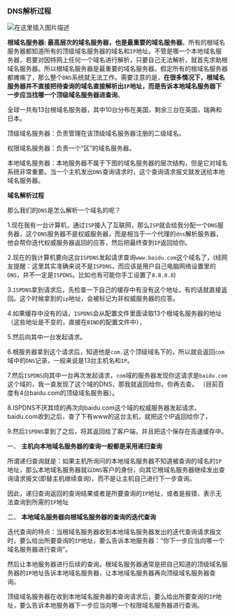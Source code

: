 ### DNS解析过程

![在这里插入图片描述](https://img-blog.csdnimg.cn/74cac88facd1489aaa7cc8ba0b1be5c6.png?x-oss-process=image/watermark,type_d3F5LXplbmhlaQ,shadow_50,text_Q1NETiBAbGVlZGNvZGVKb2huMDE=,size_19,color_FFFFFF,t_70,g_se,x_16)

**根域名服务器: 最高层次的域名服务器，也是最重要的域名服务器**。所有的根域名服务器都知道所有的顶级域名服务器的域名和`IP`地址。不管是哪一个本地域名服务器，若要对因特网上任何一个域名进行解析，只要自己无法解析，就首先求助根域名服务器。所以根域名服务器是最重要的域名服务器。假定所有的根域名服务器都瘫痪了，那么整个`DNS`系统就无法工作。需要注意的是，**在很多情况下，根域名服务器并不直接把待查询的域名直接解析出`IP`地址，而是告诉本地域名服务器下一步应当找哪一个顶级域名服务器进查询**。

全球一共有13台根域名服务器，其中10台分布在美国，剩余三台在英国，瑞典和日本。

顶级域名服务器：负责管理在该顶级域名服务器注册的二级域名。

权限域名服务器：负责一个“区”的域名服务器。

本地域名服务器：本地服务器不属于下图的域名服务器的层次结构，但是它对域名系统非常重要。当一个主机发出`DNS`查询请求时，这个查询请求报文就发送给本地域名服务器。

**域名解析过程**

那么我们的`DNS`是怎么解析一个域名的呢？

1.现在我有一台计算机，通过`ISP`接入了互联网，那么`ISP`就会给我分配一个`DNS`服务器，这个`DNS`服务器不是权威服务器，而是相当于一个代理的`dns`解析服务器，他会帮你迭代权威服务器返回的应答，然后把最终查到`IP`返回给你。

2.现在的我计算机要向这台`ISPDNS`发起请求查询`www.baidu.com`这个域名了，(经网友提醒：这里其实准确来说不是`ISPDNS`，而应该是用户自己电脑网络设置里的`DNS`，并不一定是`ISPDNS`。比如也有可能你手工设置了`8.8.8.8`)

3.`ISPDNS`拿到请求后，先检查一下自己的缓存中有没有这个地址，有的话就直接返回。这个时候拿到的`ip`地址，会被标记为非权威服务器的应答。

4.如果缓存中没有的话，`ISPDNS`会从配置文件里面读取13个根域名服务器的地址（这些地址是不变的，直接在`BIND`的配置文件中），

5.然后向其中一台发起请求。

6.根服务器拿到这个请求后，知道他是`com.`这个顶级域名下的，所以就会返回`com`域中的`DNS`记录，一般来说是13台主机名和`IP`。

7.然后`ISPDNS`向其中一台再次发起请求，`com`域的服务器发现你这请求是`baidu.com`这个域的，我一查发现了这个域的DNS，那我就返回给你，你再去查。
（目前百度有4台baidu.com的顶级域名服务器）。

8.ISPDNS不厌其烦的再次向baidu.com这个域的权威服务器发起请求，baidu.com收到之后，查了下有www的这台主机，就把这个IP返回给你了，


9.然后`ISPDNS`拿到了之后，将其返回给了客户端，并且把这个保存在高速缓存中。

一、 **主机向本地域名服务器的查询一般都是采用递归查询**

所谓递归查询就是：如果主机所询问的本地域名服务器不知道被查询的域名的`IP`地址，那么本地域名服务器就以`DNS`客户的身份，向其它根域名服务器继续发出查询请求报文(即替主机继续查询)，而不是让主机自己进行下一步查询。

因此，递归查询返回的查询结果或者是所要查询的`IP`地址，或者是报错，表示无法查询到所需的`IP`地址

二、 **本地域名服务器向根域名服务器的查询的迭代查询**

迭代查询的特点：当根域名服务器收到本地域名服务器发出的迭代查询请求报文时，要么给出所要查询的`IP`地址，要么告诉本地服务器：“你下一步应当向哪一个域名服务器进行查询”。

然后让本地服务器进行后续的查询。根域名服务器通常是把自己知道的顶级域名服务器的`IP`地址告诉本地域名服务器，让本地域名服务器再向顶级域名服务器查询。

顶级域名服务器在收到本地域名服务器的查询请求后，要么给出所要查询的`IP`地址，要么告诉本地服务器下一步应当向哪一个权限域名服务器进行查询。


